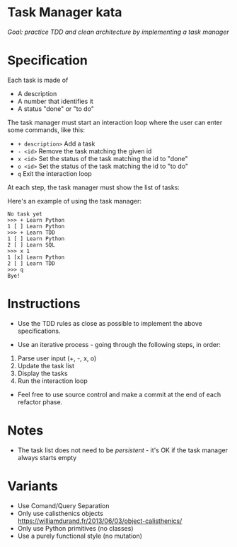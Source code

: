 # Task Manager kata

*Goal: practice TDD and clean architecture by implementing a task manager*

# Specification

Each task is made of

* A description
* A number that identifies it
* A status "done" or "to do"

The task manager must start an interaction loop where the user can enter
some commands, like this:

* `+ description>` Add a task
* `- <id>` Remove the task matching the given id
* `x <id>` Set the status of the task matching the id to "done"
* `o <id>` Set the status of the task matching the id to "to do"
* `q` Exit the interaction loop

At each step, the task manager must show the list of tasks:

Here's an example of using the task manager:

```
No task yet
>>> + Learn Python
1 [ ] Learn Python
>>> + Learn TDD
1 [ ] Learn Python
2 [ ] Learn SQL
>>> x 1
1 [x] Learn Python
2 [ ] Learn TDD
>>> q
Bye!
```

# Instructions

* Use the TDD rules as close as possible to implement the
  above specifications.

* Use an iterative process - going through the following steps, in order:

1.  Parse user input (+, -, x, o)
2.  Update the task list
3.  Display the tasks
4.  Run the interaction loop

* Feel free to use source control and make a commit at the
  end of each refactor phase.

# Notes

* The task list does not need to be *persistent* - it's OK if the task
  manager always starts empty

# Variants

* Use Comand/Query Separation
* Only use  calisthenics objects https://williamdurand.fr/2013/06/03/object-calisthenics/
* Only use Python primitives (no classes)
* Use a purely functional style (no mutation)

